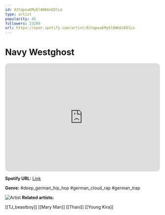```yaml
---
id: 0JtqpeaEMyEl8WbGnEDlLo
type: artist
popularity: 42
followers: 23209
url: https://open.spotify.com/artist/0JtqpeaEMyEl8WbGnEDlLo
---
```

# Navy Westghost

<iframe style="border-radius:12px" src="https://open.spotify.com/embed/artist/0JtqpeaEMyEl8WbGnEDlLo" width="100%" height="352" frameBorder="0" allowfullscreen="" allow="autoplay; clipboard-write; encrypted-media; fullscreen; picture-in-picture" loading="lazy"></iframe>

**Spotify URL:** [Link](https://open.spotify.com/artist/0JtqpeaEMyEl8WbGnEDlLo)

**Genre:**  #deep_german_hip_hop #german_cloud_rap #german_trap

![Artist](https://i.scdn.co/image/ab6761610000e5eb1bdf1e569d29361c08d8205c)
**Related artists:**

[[TJ_beastboy]]
[[Mary Man]]
[[Thani]]
[[Young Kira]]
